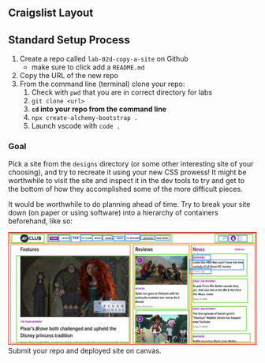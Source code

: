 ## Craigslist Layout

## Standard Setup Process

1. Create a repo called `lab-02d-copy-a-site` on Github
    - make sure to click add a `README.md`
1. Copy the URL of the new repo
1. From the command line (terminal) clone your repo:
    1. Check with `pwd` that you are in correct directory for labs
    1. `git clone <url>`
    1. **`cd` into your repo from the command line**
    1. `npx create-alchemy-bootstrap .`
    1. Launch vscode with `code .`


### Goal

Pick a site from the `designs` directory (or some other interesting site of your choosing), and try to recreate it using your new CSS prowess! It might be worthwhile to visit the site and inspect it in the dev tools to try and get to the bottom of how they accomplished some of the more difficult pieces.

It would be worthwhile to do planning ahead of time. Try to break your site down (on paper or using software) into a hierarchy of containers beforehand, like so:

![](./rainbow-hierarchy.png)
Submit your repo and deployed site on canvas.